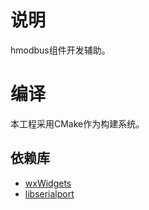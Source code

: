 # 说明

hmodbus组件开发辅助。

# 编译

本工程采用CMake作为构建系统。

## 依赖库

- [wxWidgets](http://wxwidgets.org/)
- [libserialport](https://sigrok.org/wiki/libserialport)
